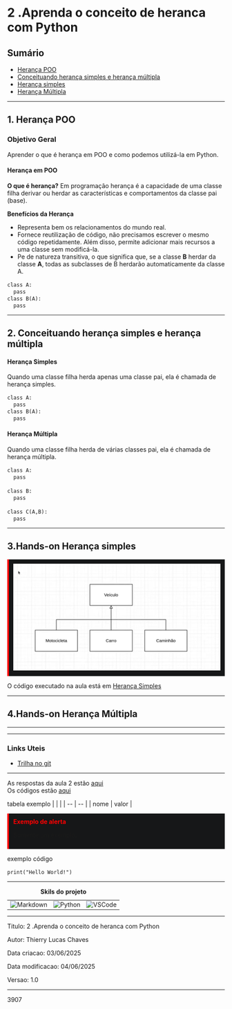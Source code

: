 # 2 .Aprenda o conceito de heranca com Python
## Sumário 
- [Herança POO](#1-herança-poo)
- [Conceituando herança simples e herança múltipla ](#2-conceituando-herança-simples-e-herança-múltipla)
- [Herança simples](#3-herança-simples)
- [Herança Múltipla](#4-herança-múltipla)
---
## 1. Herança POO
### Objetivo Geral 
Aprender o que é herança em POO e como podemos utilizá-la em Python. 

#### Herança em POO
__O que é herança?__
Em programação herança é a capacidade de uma classe filha derivar ou herdar as características e comportamentos da classe pai (base).

__Benefícios da Herança__
- Representa bem os relacionamentos do mundo real. 
- Fornece reutilização de código, não precisamos escrever o mesmo código repetidamente. Além disso, permite adicionar mais recursos a uma classe sem modificá-la. 
- Pe de natureza transitiva, o que significa que, se a classe **B** herdar da classe **A**, todas as subclasses de B herdarão automaticamente da classe A.

```
class A:
  pass
class B(A):
  pass
```
---
## 2. Conceituando herança simples e herança múltipla 

#### Herança Simples 
Quando uma classe filha herda apenas uma classe pai, ela é chamada de herança simples. 
```
class A:
  pass
class B(A):
  pass
```
#### Herança Múltipla 
Quando uma classe filha herda de várias classes pai, ela é chamada de herança múltipla. 
```
class A:
  pass

class B:
  pass

class C(A,B):
  pass 
```
---
## 3.Hands-on Herança simples

<div style="border-left: 4px solid red; background-color:rgb(22, 23, 24); padding: 10px;">
<img alt="Markdown" src="imgs/diagrama_classe.png"/>
</div>

O código executado na aula está em [Herança Simples](/src/01_heranca_simples.py)

---
## 4.Hands-on Herança Múltipla

---


--- 
### Links Uteis
- [Trilha no git](https://github.com/digitalinnovationone/trilha-python-dio)
---
As respostas da aula 2 estão [aqui](IMGS)  
Os códigos estão [aqui](src)

tabela exemplo 
| | |
| -- | -- |
| nome | valor |

<div style="border-left: 4px solid red; background-color:rgb(22, 23, 24); padding: 10px;">
  <strong style="color: red;">Exemplo de alerta</strong>
  <p> Somente um exemplo.</p>
</div>

exemplo código 
```
print("Hello World!")
```
---
<table style="text-align: center; width: 100%;"> 
<caption><b>Skils do projeto </b></caption>
<tr>
    <td style="text-align: center;">
    <img alt="Markdown" src="https://img.shields.io/badge/markdown-%23000000.svg?style=for-the-badge&logo=markdown&logoColor=white"/>
    </td>
    <td style="text-align: center;">
    <img alt="Python" src="https://img.shields.io/badge/python-3670A0?style=for-the-badge&logo=python&logoColor=ffdd54"/>
    </td>
    <td style="text-align: center;">
    <img alt="VSCode" src="https://img.shields.io/badge/Visual%20Studio%20Code-0078d7.svg?style=for-the-badge&logo=visual-studio-code&logoColor=white"/>
    </td>
<tr> 
</table>

---
Titulo: 2 .Aprenda o conceito de heranca com Python 

Autor: Thierry Lucas Chaves

Data criacao: 03/06/2025

Data modificacao: 04/06/2025

Versao: 1.0  

---


3907